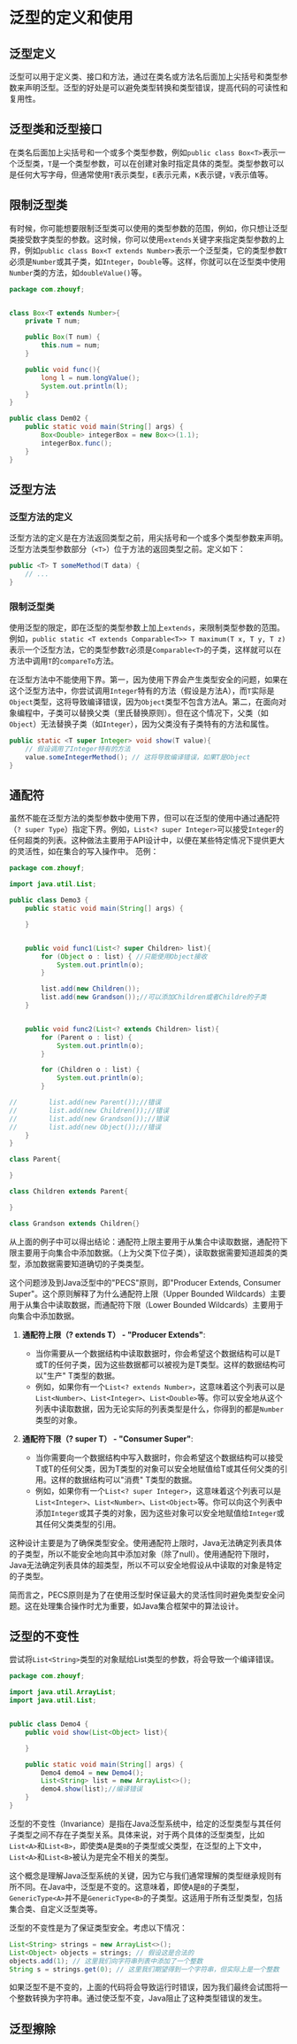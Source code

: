 # 泛型的定义和使用

## 泛型定义

泛型可以用于定义类、接口和方法，通过在类名或方法名后面加上尖括号和类型参数来声明泛型。泛型的好处是可以避免类型转换和类型错误，提高代码的可读性和复用性。

## 泛型类和泛型接口

在类名后面加上尖括号和一个或多个类型参数，例如`public class Box<T>`表示一个泛型类，`T`是一个类型参数，可以在创建对象时指定具体的类型。类型参数可以是任何大写字母，但通常使用`T`表示类型，`E`表示元素，`K`表示键，`V`表示值等。

## 限制泛型类

有时候，你可能想要限制泛型类可以使用的类型参数的范围，例如，你只想让泛型类接受数字类型的参数。这时候，你可以使用`extends`关键字来指定类型参数的上界，例如`public class Box<T extends Number>`表示一个泛型类，它的类型参数`T`必须是`Number`或其子类，如`Integer`，`Double`等。这样，你就可以在泛型类中使用`Number`类的方法，如`doubleValue()`等。

```java
package com.zhouyf;


class Box<T extends Number>{
    private T num;

    public Box(T num) {
        this.num = num;
    }

    public void func(){
        long l = num.longValue();
        System.out.println(l);
    }
}

public class Dem02 {
    public static void main(String[] args) {
        Box<Double> integerBox = new Box<>(1.1);
        integerBox.func();
    }
}
```

## 泛型方法

### 泛型方法的定义

泛型方法的定义是在方法返回类型之前，用尖括号和一个或多个类型参数来声明。泛型方法类型参数部分（`<T>`）位于方法的返回类型之前。定义如下：

```java
public <T> T someMethod(T data) {
    // ...
}
```

### 限制泛型类

使用泛型的限定，即在泛型的类型参数上加上`extends`，来限制类型参数的范围。例如，`public static <T extends Comparable<T>> T maximum(T x, T y, T z)`表示一个泛型方法，它的类型参数`T`必须是`Comparable<T>`的子类，这样就可以在方法中调用`T`的`compareTo`方法。

在泛型方法中不能使用下界。第一，因为使用下界会产生类型安全的问题，如果在这个泛型方法中，你尝试调用`Integer`特有的方法（假设是方法A），而`T`实际是`Object`类型，这将导致编译错误，因为`Object`类型不包含方法A。第二，在面向对象编程中，子类可以替换父类（里氏替换原则）。但在这个情况下，父类（如`Object`）无法替换子类（如`Integer`），因为父类没有子类特有的方法和属性。

```java
public static <T super Integer> void show(T value){
    // 假设调用了Integer特有的方法
    value.someIntegerMethod(); // 这将导致编译错误，如果T是Object
}
```

## 通配符

虽然不能在泛型方法的类型参数中使用下界，但可以在泛型的使用中通过通配符（`? super Type`）指定下界。例如，`List<? super Integer>`可以接受`Integer`的任何超类的列表。这种做法主要用于API设计中，以便在某些特定情况下提供更大的灵活性，如在集合的写入操作中。
范例：

```java
package com.zhouyf;

import java.util.List;

public class Demo3 {
    public static void main(String[] args) {

    }


    public void func1(List<? super Children> list){
        for (Object o : list) { //只能使用Object接收
            System.out.println(o);
        }

        list.add(new Children());
        list.add(new Grandson());//可以添加Children或者Childre的子类
    }


    public void func2(List<? extends Children> list){
        for (Parent o : list) {
            System.out.println(o);
        }

        for (Children o : list) {
            System.out.println(o);
        }

//        list.add(new Parent());//错误
//        list.add(new Children());//错误
//        list.add(new Grandson());//错误
//        list.add(new Object());//错误
    }
}

class Parent{

}

class Children extends Parent{

}

class Grandson extends Children{}
```

从上面的例子中可以得出结论：通配符上限主要用于从集合中读取数据，通配符下限主要用于向集合中添加数据。（上为父类下位子类），读取数据需要知道超类的类型，添加数据需要知道确切的子类类型。

这个问题涉及到Java泛型中的"PECS"原则，即"Producer Extends, Consumer Super"。这个原则解释了为什么通配符上限（Upper Bounded Wildcards）主要用于从集合中读取数据，而通配符下限（Lower Bounded Wildcards）主要用于向集合中添加数据。

1. **通配符上限（? extends T） - "Producer Extends"**:
   - 当你需要从一个数据结构中读取数据时，你会希望这个数据结构可以是T或T的任何子类，因为这些数据都可以被视为是T类型。这样的数据结构可以"生产" T类型的数据。
   - 例如，如果你有一个`List<? extends Number>`，这意味着这个列表可以是`List<Number>`、`List<Integer>`、`List<Double>`等。你可以安全地从这个列表中读取数据，因为无论实际的列表类型是什么，你得到的都是`Number`类型的对象。

2. **通配符下限（? super T） - "Consumer Super"**:
   - 当你需要向一个数据结构中写入数据时，你会希望这个数据结构可以接受T或T的任何父类，因为T类型的对象可以安全地赋值给T或其任何父类的引用。这样的数据结构可以"消费" T类型的数据。
   - 例如，如果你有一个`List<? super Integer>`，这意味着这个列表可以是`List<Integer>`、`List<Number>`、`List<Object>`等。你可以向这个列表中添加`Integer`或其子类的对象，因为这些对象可以安全地赋值给`Integer`或其任何父类类型的引用。

这种设计主要是为了确保类型安全。使用通配符上限时，Java无法确定列表具体的子类型，所以不能安全地向其中添加对象（除了null）。使用通配符下限时，Java无法确定列表具体的超类型，所以不可以安全地假设从中读取的对象是特定的子类型。

简而言之，PECS原则是为了在使用泛型时保证最大的灵活性同时避免类型安全问题。这在处理集合操作时尤为重要，如Java集合框架中的算法设计。

## 泛型的不变性

尝试将`List<String>`类型的对象赋给List<Object>类型的参数，将会导致一个编译错误。

```java
package com.zhouyf;

import java.util.ArrayList;
import java.util.List;


public class Demo4 {
    public void show(List<Object> list){

    }

    public static void main(String[] args) {
        Demo4 demo4 = new Demo4();
        List<String> list = new ArrayList<>();
        demo4.show(list);//编译错误
    }
}

```

泛型的不变性（Invariance）是指在Java泛型系统中，给定的泛型类型与其任何子类型之间不存在子类型关系。具体来说，对于两个具体的泛型类型，比如`List<A>`和`List<B>`，即使类`A`是类`B`的子类型或父类型，在泛型的上下文中，`List<A>`和`List<B>`被认为是完全不相关的类型。

这个概念是理解Java泛型系统的关键，因为它与我们通常理解的类型继承规则有所不同。在Java中，泛型是不变的。这意味着，即使`A`是`B`的子类型，`GenericType<A>`并不是`GenericType<B>`的子类型。这适用于所有泛型类型，包括集合类、自定义泛型类等。

泛型的不变性是为了保证类型安全。考虑以下情况：

```java
List<String> strings = new ArrayList<>();
List<Object> objects = strings; // 假设这是合法的
objects.add(1); // 这里我们向字符串列表中添加了一个整数
String s = strings.get(0); // 这里我们期望得到一个字符串，但实际上是一个整数
```

如果泛型不是不变的，上面的代码将会导致运行时错误，因为我们最终会试图将一个整数转换为字符串。通过使泛型不变，Java阻止了这种类型错误的发生。

## 泛型擦除

